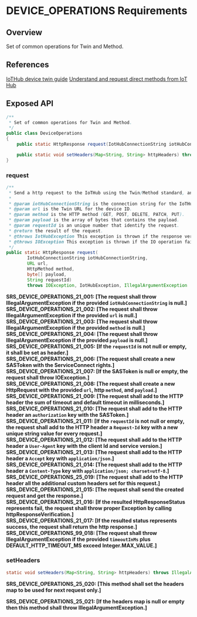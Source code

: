 # DEVICE_OPERATIONS Requirements

## Overview

Set of common operations for Twin and Method.

## References

[IoTHub device twin guide](https://docs.microsoft.com/en-us/azure/iot-hub/iot-hub-devguide-device-twins)
[Understand and request direct methods from IoT Hub](https://docs.microsoft.com/en-us/azure/iot-hub/iot-hub-devguide-direct-methods)

## Exposed API


```java
/**
 * Set of common operations for Twin and Method.
 */
public class DeviceOperations
{
    public static HttpResponse request(IotHubConnectionString iotHubConnectionString, URL url, HttpMethod method, byte[] payload, String requestId) throws IOException, IotHubException;

    public static void setHeaders(Map<String, String> httpHeaders) throws IllegalArgumentException;
}
```

### request
```java
/**
 * Send a http request to the IoTHub using the Twin/Method standard, and return its response.
 * 
 * @param iotHubConnectionString is the connection string for the IoTHub
 * @param url is the Twin URL for the device ID.
 * @param method is the HTTP method (GET, POST, DELETE, PATCH, PUT).
 * @param payload is the array of bytes that contains the payload.
 * @param requestId is an unique number that identify the request.
 * @return the result of the request.
 * @throws IotHubException This exception is thrown if the response verification failed
 * @throws IOException This exception is thrown if the IO operation failed
 */
public static HttpResponse request(
        IotHubConnectionString iotHubConnectionString, 
        URL url, 
        HttpMethod method, 
        byte[] payload, 
        String requestId) 
        throws IOException, IotHubException, IllegalArgumentException
```
**SRS_DEVICE_OPERATIONS_21_001: [**The request shall throw IllegalArgumentException if the provided `iotHubConnectionString` is null.**]**  
**SRS_DEVICE_OPERATIONS_21_002: [**The request shall throw IllegalArgumentException if the provided `url` is null.**]**  
**SRS_DEVICE_OPERATIONS_21_003: [**The request shall throw IllegalArgumentException if the provided `method` is null.**]**  
**SRS_DEVICE_OPERATIONS_21_004: [**The request shall throw IllegalArgumentException if the provided `payload` is null.**]**  
**SRS_DEVICE_OPERATIONS_21_005: [**If the `requestId` is not null or empty, it shall be set as header.**]**  
**SRS_DEVICE_OPERATIONS_21_006: [**The request shall create a new SASToken with the ServiceConnect rights.**]**  
**SRS_DEVICE_OPERATIONS_21_007: [**If the SASToken is null or empty, the request shall throw IOException.**]**  
**SRS_DEVICE_OPERATIONS_21_008: [**The request shall create a new HttpRequest with the provided `url`, http `method`, and `payload`.**]**  
**SRS_DEVICE_OPERATIONS_21_009: [**The request shall add to the HTTP header the sum of timeout and default timeout in milliseconds.**]**  
**SRS_DEVICE_OPERATIONS_21_010: [**The request shall add to the HTTP header an `authorization` key with the SASToken.**]**    
**SRS_DEVICE_OPERATIONS_21_011: [**If the `requestId` is not null or empty, the request shall add to the HTTP header a `Request-Id` key with a new unique string value for every request.**]**  
**SRS_DEVICE_OPERATIONS_21_012: [**The request shall add to the HTTP header a `User-Agent` key with the client Id and service version.**]**  
**SRS_DEVICE_OPERATIONS_21_013: [**The request shall add to the HTTP header a `Accept` key with `application/json`.**]**  
**SRS_DEVICE_OPERATIONS_21_014: [**The request shall add to the HTTP header a `Content-Type` key with `application/json; charset=utf-8`.**]**  
**SRS_DEVICE_OPERATIONS_25_019: [**The request shall add to the HTTP header all the additional custom headers set for this request.**]** 
**SRS_DEVICE_OPERATIONS_21_015: [**The request shall send the created request and get the response.**]**  
**SRS_DEVICE_OPERATIONS_21_016: [**If the resulted HttpResponseStatus represents fail, the request shall throw proper Exception by calling httpResponseVerification.**]**  
**SRS_DEVICE_OPERATIONS_21_017: [**If the resulted status represents success, the request shall return the http response.**]**  
**SRS_DEVICE_OPERATIONS_99_018: [**The request shall throw IllegalArgumentException if the provided `timeoutInMs` plus DEFAULT_HTTP_TIMEOUT_MS exceed Integer.MAX_VALUE.**]**  

### setHeaders
```java
static void setHeaders(Map<String, String> httpHeaders) throws IllegalArgumentException;
```
**SRS_DEVICE_OPERATIONS_25_020: [**This method shall set the headers map to be used for next request only.**]** 

**SRS_DEVICE_OPERATIONS_25_021: [**If the headers map is null or empty then this method shall throw IllegalArgumentException.**]** 